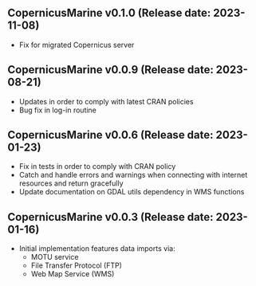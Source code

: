 CopernicusMarine v0.1.0 (Release date: 2023-11-08)
-------------

 * Fix for migrated Copernicus server

CopernicusMarine v0.0.9 (Release date: 2023-08-21)
-------------

  * Updates in order to comply with latest CRAN
    policies
  * Bug fix in log-in routine

CopernicusMarine v0.0.6 (Release date: 2023-01-23)
-------------

  * Fix in tests in order to comply with CRAN
    policy
  * Catch and handle errors and warnings when connecting
    with internet resources and return gracefully
  * Update documentation on GDAL utils dependency
    in WMS functions

CopernicusMarine v0.0.3 (Release date: 2023-01-16)
-------------

  * Initial implementation features data imports via:
    - MOTU service
    - File Transfer Protocol (FTP)
    - Web Map Service (WMS)
